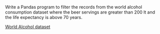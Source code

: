 Write a Pandas program to filter the records from the world alcohol consumption dataset where the beer servings are greater than 200 lt and the life expectancy is above 70 years.

[World Alcohol dataset](https://docs.google.com/spreadsheets/d/1FsR4B4Qw5x3kR1YmKkqXzEC2XrUsDYyhV2C3rHwJ-Gg/edit?usp=sharing)

